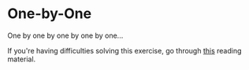 # One-by-One

One by one by one by one by one...

If you're having difficulties solving this exercise, go through [this](../../../reading/sessions.md) reading material.
